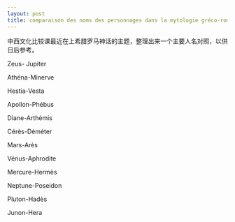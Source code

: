 ```yaml
---
layout: post
title: comparaison des noms des personnages dans la mytologie gréco-romaine
---
```


中西文化比较课最近在上希腊罗马神话的主题，整理出来一个主要人名对照，以供日后参考。

Zeus- Jupiter

Athéna-Minerve

Hestia-Vesta

Apollon-Phébus

Diane-Arthémis

Cérès-Déméter

Mars-Arès

Vénus-Aphrodite

Mercure-Hermès 

Neptune-Poseidon

Pluton-Hadès

Junon-Hera 
